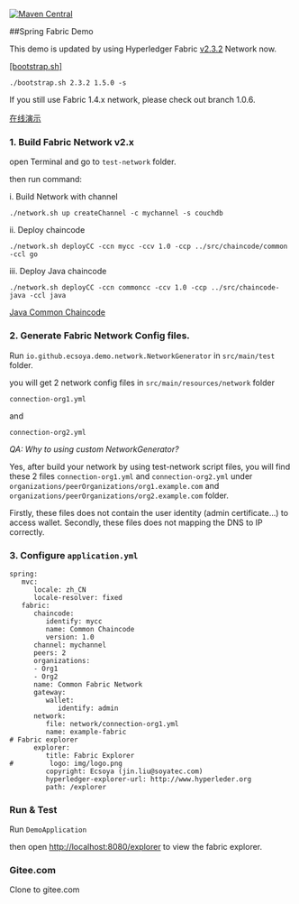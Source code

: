 [![Maven Central](https://maven-badges.herokuapp.com/maven-central/io.github.ecsoya/spring-fabric-gateway/badge.svg?style=plastic)](https://maven-badges.herokuapp.com/maven-central/io.github.ecsoya/spring-fabric-gateway)


##Spring Fabric Demo


This demo is updated by using Hyperledger Fabric [v2.3.2](https://hyperledger-fabric.readthedocs.io/en/release-2.3/whatis.html) Network now.

[[bootstrap.sh]](https://raw.githubusercontent.com/hyperledger/fabric/master/scripts/bootstrap.sh)

`./bootstrap.sh 2.3.2 1.5.0 -s`

If you still use Fabric 1.4.x network, please check out branch 1.0.6.

[在线演示](http://139.155.177.74:8081/)

### 1. Build Fabric Network v2.x

open Terminal and go to `test-network` folder.

then run command:

i. Build Network with channel

`./network.sh up createChannel -c mychannel -s couchdb`

ii. Deploy chaincode 

`./network.sh deployCC -ccn mycc -ccv 1.0 -ccp ../src/chaincode/common -ccl go`

iii. Deploy Java chaincode 

`./network.sh deployCC -ccn commoncc -ccv 1.0 -ccp ../src/chaincode-java -ccl java`

[Java Common Chaincode](https://github.com/ecsoya/spring-fabric-gateway/tree/master/spring-fabric-gateway-chaincode)

### 2. Generate Fabric Network Config files.

Run `io.github.ecsoya.demo.network.NetworkGenerator` in `src/main/test` folder.

you will get 2 network config files in `src/main/resources/network` folder 

`connection-org1.yml`

and

`connection-org2.yml`

*QA: Why to using custom NetworkGenerator?*

Yes, after build your network by using test-network script files, you will find these 2 files `connection-org1.yml` and `connection-org2.yml` under `organizations/peerOrganizations/org1.example.com` and `organizations/peerOrganizations/org2.example.com` folder.

Firstly, these files does not contain the user identity (admin certificate...) to access wallet.
Secondly, these files does not mapping the DNS to IP correctly.

### 3. Configure `application.yml`

```
spring:
   mvc:
      locale: zh_CN
      locale-resolver: fixed
   fabric:
      chaincode: 
         identify: mycc
         name: Common Chaincode
         version: 1.0
      channel: mychannel
      peers: 2
      organizations:
      - Org1
      - Org2
      name: Common Fabric Network
      gateway:
         wallet:
            identify: admin
      network:
         file: network/connection-org1.yml
         name: example-fabric
# Fabric explorer
      explorer: 
         title: Fabric Explorer
#         logo: img/logo.png
         copyright: Ecsoya (jin.liu@soyatec.com)
         hyperledger-explorer-url: http://www.hyperleder.org
         path: /explorer
```

### Run & Test

Run `DemoApplication`

then open [http://localhost:8080/explorer](http://localhost:8080/explorer) to view the fabric explorer.

### Gitee.com

Clone to gitee.com